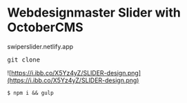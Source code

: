 <h1>Webdesignmaster Slider with OctoberCMS</h1>
<p>swiperslider.netlify.app</p>

<pre>git clone</pre>


![https://i.ibb.co/X5Yz4yZ/SLIDER-design.png](https://i.ibb.co/X5Yz4yZ/SLIDER-design.png)

```
$ npm i && gulp
```

